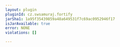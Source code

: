 ```yaml
---
layout: plugin
pluginId: cz.swsamuraj.fortify
jarSha1: 1a95f35439859a48a649531f7c69ac0952946f17
isJarAvailable: true
error: NONE
violations: []

---
```

